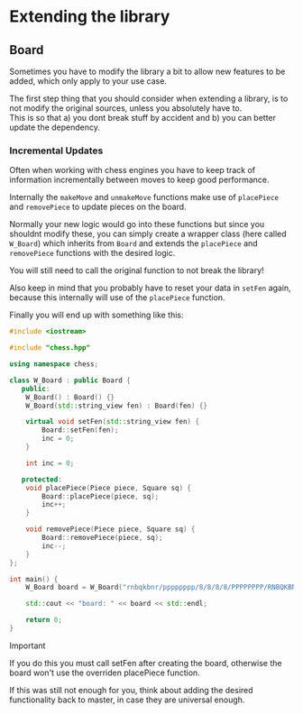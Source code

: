 # Extending the library

## Board

Sometimes you have to modify the library a bit to allow new features to be added, which only apply
to your use case.

The first step thing that you should consider when extending a library, is to not modify the original sources, unless you
absolutely have to.  
This is so that a) you dont break stuff by accident and b) you can better update the dependency.

### Incremental Updates

Often when working with chess engines you have to keep track of information incrementally between moves to keep good
performance.

Internally the `makeMove` and `unmakeMove` functions make use of `placePiece` and `removePiece` to update pieces
on the board.

Normally your new logic would go into these functions but since you shouldnt modify these, you can simply create a wrapper class (here called `W_Board`) which inherits from `Board` and extends
the `placePiece` and `removePiece` functions with the desired logic.

You will still need to call the original function to not break the library!

Also keep in mind that you probably have to reset your data in `setFen` again, because this
internally will use of the `placePiece` function.

Finally you will end up with something like this:

```cpp
#include <iostream>

#include "chess.hpp"

using namespace chess;

class W_Board : public Board {
   public:
    W_Board() : Board() {}
    W_Board(std::string_view fen) : Board(fen) {}

    virtual void setFen(std::string_view fen) {
        Board::setFen(fen);
        inc = 0;
    }

    int inc = 0;

   protected:
    void placePiece(Piece piece, Square sq) {
        Board::placePiece(piece, sq);
        inc++;
    }

    void removePiece(Piece piece, Square sq) {
        Board::removePiece(piece, sq);
        inc--;
    }
};

int main() {
    W_Board board = W_Board("rnbqkbnr/pppppppp/8/8/8/8/PPPPPPPP/RNBQKBNR w KQkq - 0 1");

    std::cout << "board: " << board << std::endl;

    return 0;
}
```

> [!IMPORTANT]
> If you do this you must call setFen after creating the board, otherwise the board won't use the overriden placePiece function.

If this was still not enough for you, think about adding the desired functionality back to master, in case
they are universal enough.
